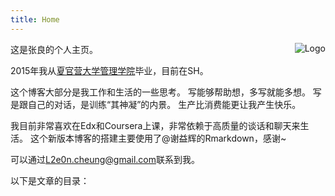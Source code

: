 ```yaml
---
title: Home
---
```


<img src="https://wx2.sbimg.cn/2020/09/22/G1Dpw.md.jpg" style="max-width:15%;min-width:40px;float:right;" alt="Logo" />

这是张良的个人主页。

2015年我从[夏官营大学管理学院](http://ms.lzu.edu.cn)毕业，目前在SH。

这个博客大部分是我工作和生活的一些思考。
写能够帮助想，多写就能多想。
写是跟自己的对话，是训练“其神凝”的内景。
生产比消费能更让我产生快乐。


我目前非常喜欢在Edx和Coursera上课，非常依赖于高质量的谈话和聊天来生活。
这个新版本博客的搭建主要使用了@谢益辉的Rmarkdown，感谢~

可以通过<L2e0n.cheung@gmail.com>联系到我。

以下是文章的目录：
